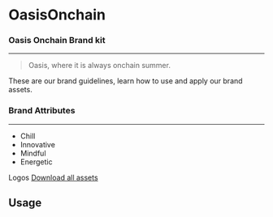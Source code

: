 # OasisOnchain
### Oasis Onchain Brand kit
---
> Oasis, where it is always onchain summer.

These are our brand guidelines, learn how to use and apply our brand assets. 

### Brand Attributes
---
- Chill
- Innovative
- Mindful
- Energetic

Logos
[Download all assets](https://drive.google.com/drive/folders/1uMGrj_mtpcyNsrE57p7VfTyMQmTj97ZO?usp=sharing)

Usage
---
